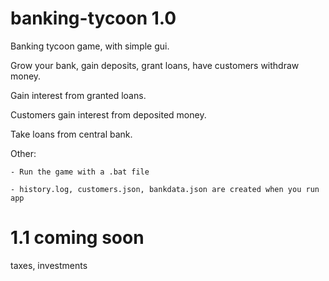 # banking-tycoon 1.0
Banking tycoon game, with simple gui. 

Grow your bank, gain deposits, grant loans, have customers withdraw money. 

Gain interest from granted loans.

Customers gain interest from deposited money.

Take loans from central bank.


Other:

    - Run the game with a .bat file

    - history.log, customers.json, bankdata.json are created when you run app



# 1.1 coming soon

taxes, investments
